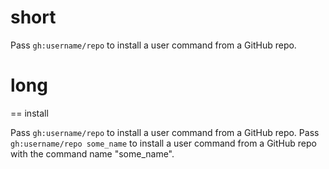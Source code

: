 # short

Pass `gh:username/repo` to install a user command from a GitHub repo.

# long

== install

Pass `gh:username/repo` to install a user command from a GitHub repo.
Pass `gh:username/repo some_name` to install a user command from a GitHub repo with the command name "some_name".